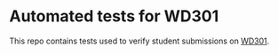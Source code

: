 # Automated tests for WD301

This repo contains tests used to verify student submissions on [WD301](https://www.pupilfirst.school/courses/1832/curriculum).
